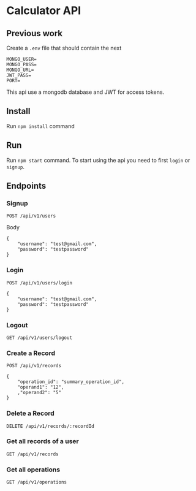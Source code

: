 # Calculator API

## Previous work

Create a `.env` file that should contain the next
```
MONGO_USER=
MONGO_PASS=
MONGO_URL=
JWT_PASS=
PORT=
```
This api use a mongodb database and JWT for access tokens.


## Install
Run `npm install` command

## Run
Run `npm start` command. To start using the api you need to first `login` or `signup`.

## Endpoints

### Signup
`POST /api/v1/users`

Body
````
{
    "username": "test@gmail.com",
    "password": "testpassword"
}
```````

### Login
`POST /api/v1/users/login`
````
{
    "username": "test@gmail.com",
    "password": "testpassword"
}
```````

### Logout
`GET /api/v1/users/logout`

### Create a Record
`POST /api/v1/records`
````
{
    "operation_id": "summary_operation_id",
    "operand1": "12",
    ,"operand2": "5"
}
```````

### Delete a Record
`DELETE /api/v1/records/:recordId`

### Get all records of a user
`GET /api/v1/records`

### Get all operations
`GET /api/v1/operations`